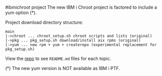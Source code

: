 #ibmichroot project
The new IBM i Chroot project is factored to include a yum option (*). 

Project download directory structure:
```
main
|->chroot ... chroot_setup.sh chroot scripts and lists (original)
|->pkg ... pkg_setup.sh download/install aix rpms (original)
|->yum ... new rpm + yum + createrepo (experimental replacement for pkg_setup.sh)
```
View the [repo](https://bitbucket.org/litmis/ibmichroot/src) to see `README.md` files for each topic.

(*) The new yum version is NOT available as IBM i PTF.

